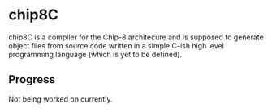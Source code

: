 # chip8C
chip8C is a compiler for the Chip-8 architecure and is supposed to generate object files from source code written in a simple C-ish high level programming language (which is yet to be defined).

## Progress
Not being worked on currently.
